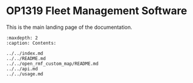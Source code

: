 # OP1319 Fleet Management Software

This is the main landing page of the documentation.  

```{toctree}
:maxdepth: 2
:caption: Contents:

../../index.md
../../README.md
../../open_rmf_custom_map/README.md
../../api.md
../../usage.md

